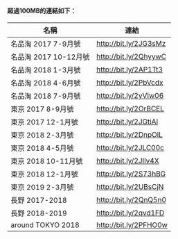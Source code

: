 #### 超過100MB的連結如下：

名稱                  | 連結
---------------------|------------------------
名品淘 2017 7-9月號    | http://bit.ly/2JG3sMz
名品淘 2017 10-12月號  | http://bit.ly/2QhyywC
名品淘 2018 1-3月號    | http://bit.ly/2AP1Tt3
名品淘 2018 4-6月號    | http://bit.ly/2PbVcdx
名品淘 2018 7-9月號    | http://bit.ly/2yVIw06
東京 2017 8-9月號      | http://bit.ly/2OrBCEL
東京 2017 12-1月號     | http://bit.ly/2JGtiAl
東京 2018 2-3月號      | http://bit.ly/2DnpOlL
東京 2018 4-5月號      | http://bit.ly/2JLC00c
東京 2018 10-11月號    | http://bit.ly/2JIlv4X
東京 2018 12-1月號     | http://bit.ly/2S73hBG
東京 2019 2-3月號      | http://bit.ly/2UBsCjN
長野 2017-2018        | http://bit.ly/2QnQ5n0
長野 2018-2019        | http://bit.ly/2qvd1FD
around TOKYO 2018    | http://bit.ly/2PFHO0w
